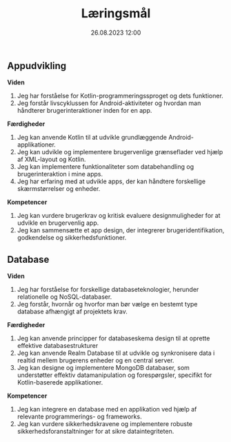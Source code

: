 ﻿---
title: Læringsmål
date: 26.08.2023 12:00
categories: [Generelt]
tags: [læringsmål]
---
## Appudvikling

**Viden**
1. Jeg har forståelse for Kotlin-programmeringssproget og dets funktioner.
2. Jeg forstår livscyklussen for Android-aktiviteter og hvordan man håndterer brugerinteraktioner inden for en app.

**Færdigheder**
1. Jeg kan anvende Kotlin til at udvikle grundlæggende Android-applikationer.
2. Jeg kan udvikle og implementere brugervenlige grænseflader ved hjælp af XML-layout og Kotlin.
3. Jeg kan implementere funktionaliteter som databehandling og brugerinteraktion i mine apps.
4. Jeg har erfaring med at udvikle apps, der kan håndtere forskellige skærmstørrelser og enheder.

**Kompetencer**
1. Jeg kan vurdere brugerkrav og kritisk evaluere designmuligheder for at udvikle en brugervenlig app.
2. Jeg kan sammensætte et app design, der integrerer brugeridentifikation, godkendelse og sikkerhedsfunktioner.

## Database

**Viden**
1. Jeg har forståelse for forskellige databaseteknologier, herunder relationelle og NoSQL-databaser.
2. Jeg forstår, hvornår og hvorfor man bør vælge en bestemt type database afhængigt af projektets krav.

**Færdigheder**
1. Jeg kan anvende principper for databaseskema design til at oprette effektive databasestrukturer
2. Jeg kan anvende Realm Database til at udvikle og synkronisere data i realtid mellem brugerens enheder og en central server.
3. Jeg kan designe og implementere MongoDB databaser, som understøtter effektiv datamanipulation og forespørgsler, specifikt for Kotlin-baserede applikationer.

**Kompetencer**
1. Jeg kan integrere en database med en applikation ved hjælp af relevante programmerings- og frameworks.
2. Jeg kan vurdere sikkerhedskravene og implementere robuste sikkerhedsforanstaltninger for at sikre dataintegriteten.
